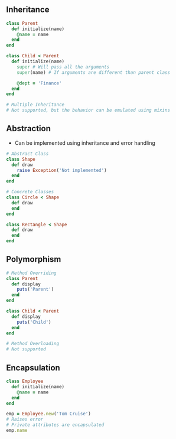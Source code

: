 ## Inheritance
```rb
class Parent
  def initialize(name)
    @name = name
  end
end

class Child < Parent
  def initialize(name)
    super # Will pass all the arguments
    super(name) # If arguments are different than parent class

    @dept = 'Finance'
  end
end

# Multiple Inheritance
# Not supported, but the behavior can be emulated using mixins
```

## Abstraction
- Can be implemented using inheritance and error handling

```rb
# Abstract Class
class Shape
  def draw
    raise Exception('Not implemented')
  end
end

# Concrete Classes
class Circle < Shape
  def draw
  end
end

class Rectangle < Shape
  def draw
  end
end
```

## Polymorphism
```rb
# Method Overriding
class Parent
  def display
    puts('Parent')
  end
end

class Child < Parent
  def display
    puts('Child')
  end
end

# Method Overloading
# Not supported
```

## Encapsulation
```rb
class Employee
  def initialize(name)
    @name = name
  end
end

emp = Employee.new('Tom Cruise')
# Raises error
# Private attributes are encapsulated
emp.name
```
